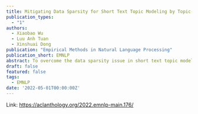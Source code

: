 ```yaml
---
title: Mitigating Data Sparsity for Short Text Topic Modeling by Topic-Semantic Contrastive Learning
publication_types:
  - "1"
authors:
  - Xiaobao Wu
  - Luu Anh Tuan
  - Xinshuai Dong
publication: "Empirical Methods in Natural Language Processing"
publication_short: EMNLP
abstract: To overcome the data sparsity issue in short text topic modeling, existing methods commonly rely on data augmentation or the data characteristic of short texts to introduce more word co-occurrence information. However, most of them do not make full use of the augmented data or the data characteristic:they insufficiently learn the relations among samples in data, leading to dissimilar topic distributions of semantically similar text pairs. To better address data sparsity, in this paper we propose a novel short text topic modeling framework, Topic-Semantic Contrastive Topic Model (TSCTM). To sufficiently model the relations among samples, we employ a new contrastive learning method with efficient positive and negative sampling strategies based on topic semantics. This contrastive learning method refines the representations, enriches the learning signals, and thus mitigates the sparsity issue. Extensive experimental results show that our TSCTM outperforms state-of-the-art baselines regardless of the data augmentation availability, producing high-quality topics and topic distributions.
draft: false
featured: false
tags:
  - EMNLP
date: '2022-05-01T00:00:00Z'
---
```

Link: https://aclanthology.org/2022.emnlp-main.176/